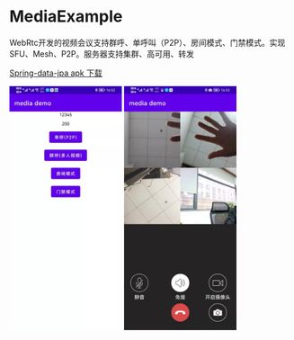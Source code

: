 # MediaExample
WebRtc开发的视频会议支持群呼、单呼叫（P2P）、房间模式、门禁模式。实现SFU、Mesh、P2P。服务器支持集群、高可用、转发


[Spring-data-jpa apk 下载](https://github.com/435295045/MediaExample/blob/main/app/release/app-release.apk)



<img src="https://github.com/435295045/MediaExample/blob/main/image/261648543931.jpg" width="200"  alt="main"/>               <img src="https://github.com/435295045/MediaExample/blob/main/image/281648544031.jpg" width="200"  alt="main"/>


